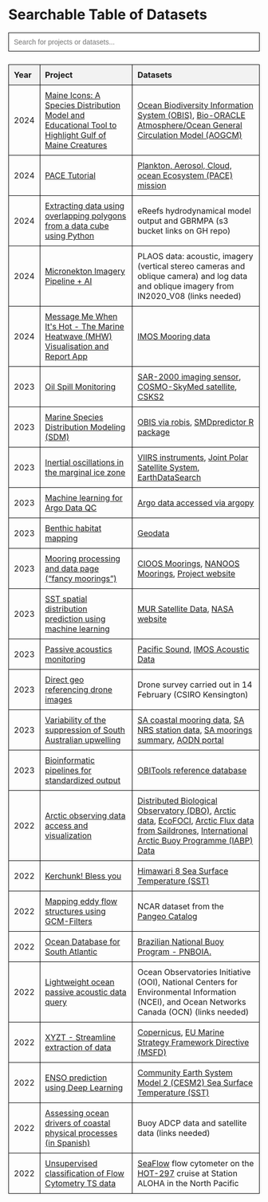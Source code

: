 # Searchable Table of Datasets


<script>
function myFunction() {
  var input, filter, table, tr, td, i, j, txtValue;
  input = document.getElementById("searchInput");
  filter = input.value.toUpperCase();
  table = document.getElementById("projectTable");
  tr = table.getElementsByTagName("tr");
  for (i = 1; i < tr.length; i++) { // Start from 1 to skip the header row
    tr[i].style.display = "none"; // Hide all rows initially
    td = tr[i].getElementsByTagName("td");
    for (j = 0; j < td.length; j++) { // Loop through all cells in the row
      if (td[j]) {
        txtValue = td[j].textContent || td[j].innerText;
        if (txtValue.toUpperCase().indexOf(filter) > -1) {
          tr[i].style.display = ""; // Show row if any cell matches
          break; // Stop checking once a match is found
        }
      }
    }
  }
}
</script>



<style>
input[type="text"] {
  width: 100%; /* Full width of the container */
  padding: 10px; /* Match the padding of table cells */
  margin-bottom: 10px; /* Space below the search bar before the table */
  border: 1px solid black; /* Match the border of the table */
  box-sizing: border-box; /* Ensures padding and border are included in the width */
  font-family: Arial, sans-serif; /* Match the font */
  font-size: 14px; /* Match the font size */
}


#projectTable {
  width: 100%;
  border-collapse: collapse;
}

#projectTable th, #projectTable td {
  border: 1px solid black;
  padding: 10px;
  text-align: left;
}

#projectTable th {
  background-color: #f2f2f2;
}
</style>

<table id="projectTable">
<input type="text" id="searchInput" onkeyup="myFunction()" placeholder="Search for projects or datasets..." title="Type in a name">
  <thead>
    <tr>
    <!-- Table headings go here: -->
      <th>Year</th>
      <th>Project</th>
      <th>Datasets</th>
    </tr>
  </thead>
  <tbody>
  <!-- Each table row will look like this: -->
    <tr>
      <td>2024</td>
      <td><a href="https://github.com/oceanhackweek/ohw24_proj_sdm_us/tree/main" target="_blank">Maine Icons: A Species Distribution Model and Educational Tool to Highlight Gulf of Maine Creatures</a></td>
      <td>
        <a href="https://obis.org/" target="_blank">Ocean Biodiversity Information System (OBIS)</a>,
        <a href="https://www.bio-oracle.org/" target="_blank">Bio-ORACLE</a>
        <a href="https://gmao.gsfc.nasa.gov/products/climateforecasts/GEOS5/DESC/aogcm.php" target="_blank">Atmosphere/Ocean General Circulation Model (AOGCM)</a>
      </td>
    </tr>
    <tr>
      <td>2024</td>
      <td><a href="https://github.com/oceanhackweek/ohw24_proj_pace_us/tree/main" target="_blank">PACE Tutorial</a></td>
      <td>
        <a href="https://pace.oceansciences.org/access_pace_data.htm" target="_blank">Plankton, Aerosol, Cloud, ocean Ecosystem (PACE) mission</a>
      </td>
    </tr>
    <tr>
      <td>2024</td>
      <td><a href="https://github.com/oceanhackweek/ohw24_proj_extract_cube_data_overlap_poly_au" target="_blank">Extracting data using overlapping polygons from a data cube using Python</a></td>
      <td>
        eReefs hydrodynamical model output and GBRMPA (s3 bucket links on GH repo)
      </td>
    </tr>
    <tr>
      <td>2024</td>
      <td><a href="https://github.com/oceanhackweek/ohw24_proj_micronekton_img_pipeline_au" target="_blank">Micronekton Imagery Pipeline + AI</a></td>
      <td>PLAOS data: acoustic, imagery (vertical stereo cameras and oblique camera) and log data and oblique imagery from IN2020_V08 (links needed)
      </td>
    </tr>
    <tr>
      <td>2024</td>
      <td><a href="https://github.com/oceanhackweek/ohw24_proj_MessageMeWhenItsHot_the_MHW_Vis-Report_app_au" target="_blank">Message Me When It's Hot - The Marine Heatwave (MHW) Visualisation and Report App</a></td>
      <td>
        <a href="https://imos.org.au/facility/national-mooring-network" target="_blank">IMOS Mooring data</a>
      </td>
    </tr>
    <tr>
      <td>2023</td>
      <td><a href="https://github.com/oceanhackweek/ohw23_proj_oil" target="_blank">Oil Spill Monitoring</a></td>
      <td>
        <a href="https://space.oscar.wmo.int/instruments/view/sar_2000" target="_blank">SAR-2000 imaging sensor</a>,
        <a href="https://earth.esa.int/eogateway/missions/cosmo-skymed" target="_blank">COSMO-SkyMed satellite</a>,
        <a href="https://space.oscar.wmo.int/satellites/view/csk_2" target="_blank">CSKS2</a>
      </td>
    </tr>
    <tr>
      <td>2023</td>
      <td><a href="https://github.com/oceanhackweek/tutorials_marine_sdm" target="_blank">Marine Species Distribution Modeling (SDM)</a></td>
      <td>
        <a href="https://oceanhackweek.org/tutorials_marine_sdm/" target="_blank">OBIS via robis</a>,
        <a href="https://oceanhackweek.org/tutorials_marine_sdm/" target="_blank">SMDpredictor R package</a>
      </td>
    </tr>
    <tr>
      <td>2023</td>
      <td><a href="https://github.com/oceanhackweek/ohw23_proj_sea_ice_oscillations" target="_blank">Inertial oscillations in the marginal ice zone</a></td>
      <td>
        <a href="https://lpdaac.usgs.gov/data/get-started-data/collection-overview/missions/s-npp-nasa-viirs-overview/" target="_blank">VIIRS instruments</a>,
        <a href="https://www.nesdis.noaa.gov/our-satellites/currently-flying/joint-polar-satellite-system" target="_blank">Joint Polar Satellite System</a>,
        <a href="https://search.earthdata.nasa.gov/search" target="_blank">EarthDataSearch</a>
      </td>
    </tr>
    <tr>
      <td>2023</td>
      <td><a href="https://github.com/oceanhackweek/ohw23_proj_argo_ml" target="_blank">Machine learning for Argo Data QC</a></td>
      <td><a href="https://argopy.readthedocs.io/" target="_blank">Argo data accessed via argopy</a></td>
    </tr>
    <tr>
      <td>2023</td>
      <td><a href="https://github.com/oceanhackweek/ohw23-proj-habitatmapping" target="_blank">Benthic habitat mapping</a></td>
      <td>
        <a href="https://github.com/oceanhackweek/ohw23-proj-habitatmapping/blob/main/Download%20data.ipynb" target="_blank">Geodata</a>
      </td>
    </tr>
    <tr>
      <td>2023</td>
      <td><a href="https://github.com/oceanhackweek/ohw23_proj_fancymoorings" target="_blank">Mooring processing and data page (“fancy moorings”)</a></td>
      <td>
        <a href="https://catalogue.cioospacific.ca/dataset/ca-cioos_82656721-88e6-4543-90f1-edc35c0f42c9" target="_blank">CIOOS Moorings</a>,
        <a href="https://nwem.apl.washington.edu/erddap/index.html" target="_blank">NANOOS Moorings</a>,
        <a href="https://oceanhackweek.org/ohw23_proj_fancymoorings/" target="_blank">Project website</a>
      </td>
    </tr>
    <tr>
      <td>2023</td>
      <td><a href="https://github.com/oceanhackweek/ohw23_proj_sst" target="_blank">SST spatial distribution prediction using machine learning</a></td>
      <td>
        <a href="https://podaac.jpl.nasa.gov/dataset/MUR-JPL-L4-GLOB-v4.1" target="_blank">MUR Satellite Data</a>,
        <a href="https://podaac.jpl.nasa.gov/dataset/MUR-JPL-L4-GLOB-v4.1" target="_blank">NASA website</a>
      </td>
    </tr>
    <tr>
      <td>2023</td>
      <td><a href="https://github.com/oceanhackweek/ohw23-proj-pamproject" target="_blank">Passive acoustics monitoring</a></td>
      <td>
        <a href="https://registry.opendata.aws/pacific-sound/" target="_blank">Pacific Sound</a>,
        <a href="https://catalogue-imos.aodn.org.au/geonetwork/srv/eng/catalog.search#/metadata/e850651b-d65d-495b-8182-5dde35919616" target="_blank">IMOS Acoustic Data</a>
      </td>
    </tr>
    <tr>
      <td>2023</td>
      <td><a href="https://github.com/oceanhackweek/ohw23_proj_drone_georef" target="_blank">Direct geo referencing drone images</a></td>
      <td>Drone survey carried out in 14 February (CSIRO Kensington)</td>
    </tr>
    <tr>
      <td>2023</td>
      <td><a href="https://github.com/oceanhackweek/ohw23_proj_SAupwelling" target="_blank">Variability of the suppression of South Australian upwelling</a></td>
      <td>
        <a href="http://imos-data.s3-website-ap-southeast-2.amazonaws.com/?prefix=IMOS/ANMN/SA/" target="_blank">SA coastal mooring data</a>,
        <a href="http://imos-data.s3-website-ap-southeast-2.amazonaws.com/?prefix=IMOS/ANMN/NRS/NRSKAI/" target="_blank">SA NRS station data</a>,
        <a href="https://imos.org.au/facilities/nationalmooringnetwork/samoorings" target="_blank">SA moorings summary</a>,
        <a href="https://portal.aodn.org.au/search" target="_blank">AODN portal</a>
      </td>
    </tr>
    <tr>
      <td>2023</td>
      <td><a href="https://github.com/oceanhackweek/ohw23_proj_amplicon" target="_blank">Bioinformatic pipelines for standardized output</a></td>
      <td>
        <a href="https://pythonhosted.org/OBITools/wolves.html" target="_blank">OBITools reference database</a>
      </td>
    </tr>
    <tr>
      <td>2022</td>
      <td><a href="https://github.com/oceanhackweek/ohw22-proj-arcticdata" target="_blank">Arctic observing data access and visualization</a></td>
      <td>
        <a href="https://www.pmel.noaa.gov/dbo/" target="_blank">Distributed Biological Observatory (DBO)</a>,
        <a href="https://arcticdata.io/catalog/data" target="_blank">Arctic data</a>,
        <a href="https://www.ecofoci.noaa.gov/data-links" target="_blank">EcoFOCI</a>,
        <a href="https://data.pmel.noaa.gov/pmel/erddap/search/index.html?page=1&itemsPerPage=1000&searchFor=Arctic+Flux+Data" target="_blank">Arctic Flux data from Saildrones</a>,
        <a href="https://iabp.apl.uw.edu/" target="_blank">International Arctic Buoy Programme (IABP) Data</a>
      </td>
    </tr>
    <tr>
      <td>2022</td>
      <td><a href="https://github.com/oceanhackweek/ohw22-proj-kerchunk" target="_blank">Kerchunk! Bless you</a></td>
      <td>
        <a href="https://registry.opendata.aws/noaa-himawari/" target="_blank">Himawari 8 Sea Surface Temperature (SST)</a>
      </td>
    </tr>
    <tr>
      <td>2022</td>
      <td><a href="https://github.com/oceanhackweek/ohw22-proj-gcmfilters" target="_blank">Mapping eddy flow structures using GCM-Filters</a></td>
      <td>
        NCAR dataset from the <a href="https://catalog.pangeo.io/" target="_blank">Pangeo Catalog</a>
      </td>
    </tr>
    <tr>
      <td>2022</td>
      <td><a href="https://github.com/oceanhackweek/ohw22-proj_SA_ocean_db" target="_blank">Ocean Database for South Atlantic</a></td>
      <td>
        <a href="https://www.marinha.mil.br/chm/dados-do-goos-brasil/pnboia" target="_blank">Brazilian National Buoy Program - PNBOIA.</a>
      </td>
    </tr>
    <tr>
      <td>2022</td>
      <td><a href="https://github.com/oceanhackweek/ohw22-proj-passive-acoustics-data-query" target="_blank">Lightweight ocean passive acoustic data query</a></td>
      <td>
      Ocean Observatories Initiative (OOI), National Centers for Environmental Information (NCEI), and Ocean Networks Canada (OCN) (links needed)
        <!-- <a href="DATASET LINK" target="_blank">DATASET NAME</a> -->
      </td>
    </tr>
    <tr>
      <td>2022</td>
      <td><a href="https://github.com/oceanhackweek/ohw22-proj-xyzt" target="_blank">XYZT - Streamline extraction of data</a></td>
      <td>
        <a href="https://marine.copernicus.eu/" target="_blank">Copernicus</a>,
        <a href="https://research-and-innovation.ec.europa.eu/research-area/environment/oceans-and-seas/eu-marine-strategy-framework-directive_en" target="_blank">EU Marine Strategy Framework Directive (MSFD)</a>
      </td>
    </tr>
    <tr>
      <td>2022</td>
      <td><a href="https://github.com/oceanhackweek/ohw22-proj-ENSO_Prediction" target="_blank">ENSO prediction using Deep Learning</a></td>
      <td>
        <a href="https://www.cesm.ucar.edu/models/cesm2" target="_blank">Community Earth System Model 2 (CESM2) Sea Surface Temperature (SST)</a>
      </td>
    </tr>
    <tr>
      <td>2022</td>
      <td><a href="https://github.com/oceanhackweek/ohw22-proj-oleaje-costeros" target="_blank">Assessing ocean drivers of coastal physical processes (in Spanish)</a></td>
      <td>
        Buoy ADCP data and satellite data (links needed)
        <!-- <a href="DATASET LINK" target="_blank">DATASET NAME</a> -->
      </td>
    </tr>
    <tr>
      <td>2022</td>
      <td><a href="https://github.com/oceanhackweek/ohw22-proj-flow-cytometry" target="_blank">Unsupervised classification of Flow Cytometry TS data</a></td>
      <td>
        <a href="https://seaflow.netlify.app/" target="_blank"> SeaFlow</a> flow cytometer on the <a href="https://hahana.soest.hawaii.edu/hot/" target="_blank"> HOT-297</a> cruise at Station ALOHA in the North Pacific
      </td>
    </tr>
  </tbody>
</table>
